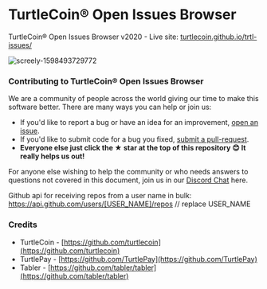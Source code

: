 # TurtleCoin® Open Issues Browser
TurtleCoin® Open Issues Browser v2020 - Live site: [turtlecoin.github.io/trtl-issues/](https://turtlecoin.github.io/trtl-issues/)

![screely-1598493729772](https://user-images.githubusercontent.com/8020386/91375139-71a4b680-e84c-11ea-8503-7f3774678224.png)

### Contributing to TurtleCoin® Open Issues Browser

We are a community of people across the world giving our time to make this software better. There are many ways you can help or join us:

-   If you'd like to report a bug or have an idea for an improvement, [open an issue](https://github.com/turtlecoin/trtl-issues/issues/new).
-   If you'd like to submit code for a bug you fixed, [submit a pull-request](https://github.com/turtlecoin/trtl-issues/compare).
-   **Everyone else just click the ★ star at the top of this repository 😊 It really helps us out!**

For anyone else wishing to help the community or who needs answers to questions not covered in this document, join us in our [Discord Chat](http://chat.turtlecoin.lol) here.

Github api for receiving repos from a user name in bulk:
https://api.github.com/users/[USER_NAME]/repos // replace USER_NAME

### Credits
- TurtleCoin - [https://github.com/turtlecoin](https://github.com/turtlecoin)
- TurtlePay - [https://github.com/TurtlePay](https://github.com/TurtlePay)
- Tabler - [https://github.com/tabler/tabler](https://github.com/tabler/tabler)
